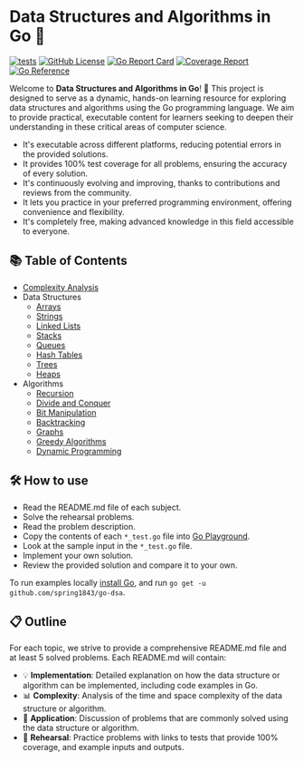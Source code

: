 # Data Structures and Algorithms in Go 🚀

[![tests](https://github.com/spring1843/go-dsa/actions/workflows/tests.yaml/badge.svg)](https://github.com/spring1843/go-dsa/actions/workflows/tests.yaml)
[![GitHub License](https://img.shields.io/badge/License-Apache%202.0-ff69b4.svg)](https://github.com/aws/karpenter/blob/main/LICENSE)
[![Go Report Card](https://goreportcard.com/badge/github.com/spring1843/go-dsa)](https://goreportcard.com/report/github.com/spring1843/go-dsa)
[![Coverage Report](https://coveralls.io/repos/github/spring1843/go-dsa/badge.svg?branch=main)](https://coveralls.io/github/spring1843/go-dsa?branch=main)
[![Go Reference](https://pkg.go.dev/badge/github.com/spring1843/go-dsa.svg)](https://pkg.go.dev/github.com/spring1843/go-dsa)

Welcome to **Data Structures and Algorithms in Go**! 🎉 This project is designed to serve as a dynamic, hands-on learning resource for exploring data structures and algorithms using the Go programming language. We aim to provide practical, executable content for learners seeking to deepen their understanding in these critical areas of computer science.

* It's executable across different platforms, reducing potential errors in the provided solutions.
* It provides 100% test coverage for all problems, ensuring the accuracy of every solution.
* It's continuously evolving and improving, thanks to contributions and reviews from the community.
* It lets you practice in your preferred programming environment, offering convenience and flexibility.
* It's completely free, making advanced knowledge in this field accessible to everyone.

## 📚 Table of Contents

* [Complexity Analysis](complexity.md)
* Data Structures
    * [Arrays](./array)
    * [Strings](./strings)
    * [Linked Lists](./linkedlist)
    * [Stacks](./stack)
    * [Queues](./queue)
    * [Hash Tables](./hashtable)
    * [Trees](./tree)
    * [Heaps](./heap)
* Algorithms
    * [Recursion](./recursion)
    * [Divide and Conquer](dnc)
    * [Bit Manipulation](./bit)
    * [Backtracking](./backtracking)
    * [Graphs](./graph)
    * [Greedy Algorithms](./greedy)
    * [Dynamic Programming](./dp)

## 🛠️ How to use

* Read the README.md file of each subject.
* Solve the rehearsal problems.
* Read the problem description.
* Copy the contents of each `*_test.go` file into [Go Playground](https://go.dev/play/).
* Look at the sample input in the `*_test.go` file.
* Implement your own solution.
* Review the provided solution and compare it to your own.

To run examples locally [install Go](https://go.dev/doc/install), and run `go get -u github.com/spring1843/go-dsa`.

## 📋 Outline

For each topic, we strive to provide a comprehensive README.md file and at least 5 solved problems. Each README.md will contain:

* 💡 **Implementation**: Detailed explanation on how the data structure or algorithm can be implemented, including code examples in Go.
* 📊 **Complexity**: Analysis of the time and space complexity of the data structure or algorithm.
* 🎯 **Application**: Discussion of problems that are commonly solved using the data structure or algorithm.
* 📝 **Rehearsal**: Practice problems with links to tests that provide 100% coverage, and example inputs and outputs.
